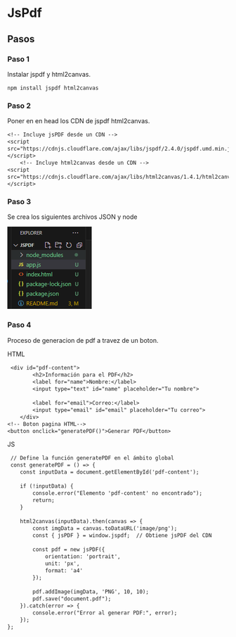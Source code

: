 # JsPdf

## Pasos

### Paso 1

Instalar  jspdf y html2canvas.

```
npm install jspdf html2canvas
```


### Paso 2

Poner en en head los CDN de jspdf html2canvas.

```
<!-- Incluye jsPDF desde un CDN -->
<script src="https://cdnjs.cloudflare.com/ajax/libs/jspdf/2.4.0/jspdf.umd.min.js"></script>
    <!-- Incluye html2canvas desde un CDN -->
<script src="https://cdnjs.cloudflare.com/ajax/libs/html2canvas/1.4.1/html2canvas.min.js"></script>
```
### Paso 3

Se crea los siguientes archivos  JSON  y node

![alt text](image.png)

### Paso 4

Proceso de  generacion de pdf a travez de un boton.


HTML


```
 <div id="pdf-content">
        <h2>Información para el PDF</h2>
        <label for="name">Nombre:</label>
        <input type="text" id="name" placeholder="Tu nombre">
    
        <label for="email">Correo:</label>
        <input type="email" id="email" placeholder="Tu correo">
    </div>
<!-- Boton pagina HTML-->
<button onclick="generatePDF()">Generar PDF</button>
```

JS
```
 // Define la función generatePDF en el ámbito global
 const generatePDF = () => {
    const inputData = document.getElementById('pdf-content');
    
    if (!inputData) {
        console.error("Elemento 'pdf-content' no encontrado");
        return;
    }

    html2canvas(inputData).then(canvas => {
        const imgData = canvas.toDataURL('image/png');
        const { jsPDF } = window.jspdf;  // Obtiene jsPDF del CDN

        const pdf = new jsPDF({
            orientation: 'portrait',
            unit: 'px',
            format: 'a4'
        });

        pdf.addImage(imgData, 'PNG', 10, 10);
        pdf.save("document.pdf");
    }).catch(error => {
        console.error("Error al generar PDF:", error);
    });
};
```